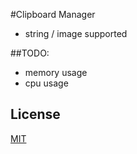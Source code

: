 #Clipboard Manager
* string / image supported

##TODO:
* memory usage
* cpu usage

## License

[MIT](./LICENSE)
